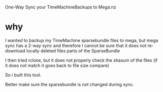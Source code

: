 One-Way Sync your TimeMachineBackups to Mega.nz

# why

I wanted to backup my TimeMachine sparsebundle files to mega, but mega sync has a 2-way sync and therefore I cannot be sure that it does not re-download locally deleted files parts of the SparseBundle

I then tried rclone, but it does not properly check the shasum of the files (if it does not match it goes back to file size compare)

So i built this tool.

Better make sure the sparsebundle is not changed during sync.
